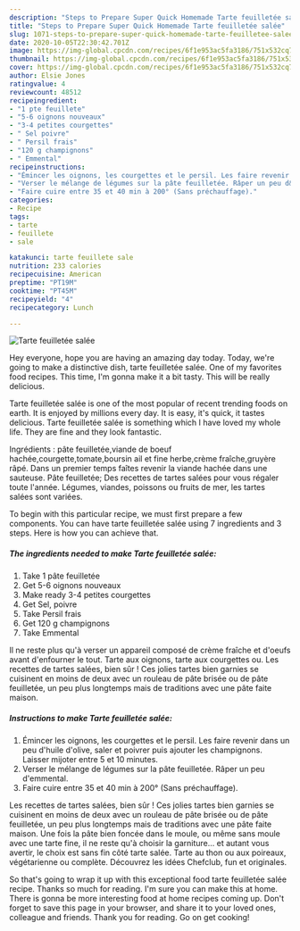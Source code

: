 ```yaml
---
description: "Steps to Prepare Super Quick Homemade Tarte feuilletée salée"
title: "Steps to Prepare Super Quick Homemade Tarte feuilletée salée"
slug: 1071-steps-to-prepare-super-quick-homemade-tarte-feuilletee-salee
date: 2020-10-05T22:30:42.701Z
image: https://img-global.cpcdn.com/recipes/6f1e953ac5fa3186/751x532cq70/tarte-feuilletee-salee-photo-principale-de-la-recette.jpg
thumbnail: https://img-global.cpcdn.com/recipes/6f1e953ac5fa3186/751x532cq70/tarte-feuilletee-salee-photo-principale-de-la-recette.jpg
cover: https://img-global.cpcdn.com/recipes/6f1e953ac5fa3186/751x532cq70/tarte-feuilletee-salee-photo-principale-de-la-recette.jpg
author: Elsie Jones
ratingvalue: 4
reviewcount: 48512
recipeingredient:
- "1 pte feuillete"
- "5-6 oignons nouveaux"
- "3-4 petites courgettes"
- " Sel poivre"
- " Persil frais"
- "120 g champignons"
- " Emmental"
recipeinstructions:
- "Émincer les oignons, les courgettes et le persil. Les faire revenir dans un peu d&#39;huile d&#39;olive, saler et poivrer puis ajouter les champignons. Laisser mijoter entre 5 et 10 minutes."
- "Verser le mélange de légumes sur la pâte feuilletée. Râper un peu d&#39;emmental."
- "Faire cuire entre 35 et 40 min à 200° (Sans préchauffage)."
categories:
- Recipe
tags:
- tarte
- feuillete
- sale

katakunci: tarte feuillete sale 
nutrition: 233 calories
recipecuisine: American
preptime: "PT19M"
cooktime: "PT45M"
recipeyield: "4"
recipecategory: Lunch

---
```



![Tarte feuilletée salée](https://img-global.cpcdn.com/recipes/6f1e953ac5fa3186/751x532cq70/tarte-feuilletee-salee-photo-principale-de-la-recette.jpg)

Hey everyone, hope you are having an amazing day today. Today, we're going to make a distinctive dish, tarte feuilletée salée. One of my favorites food recipes. This time, I'm gonna make it a bit tasty. This will be really delicious.

Tarte feuilletée salée is one of the most popular of recent trending foods on earth. It is enjoyed by millions every day. It is easy, it's quick, it tastes delicious. Tarte feuilletée salée is something which I have loved my whole life. They are fine and they look fantastic.

Ingrédients : pâte feuilletée,viande de boeuf hachée,courgette,tomate,boursin ail et fine herbe,crème fraîche,gruyère râpé. Dans un premier temps faîtes revenir la viande hachée dans une sauteuse. Pâte feuilletée; Des recettes de tartes salées pour vous régaler toute l&#39;année. Légumes, viandes, poissons ou fruits de mer, les tartes salées sont variées.


To begin with this particular recipe, we must first prepare a few components. You can have tarte feuilletée salée using 7 ingredients and 3 steps. Here is how you can achieve that.

<!--inarticleads1-->

##### The ingredients needed to make Tarte feuilletée salée:

1. Take 1 pâte feuilletée
1. Get 5-6 oignons nouveaux
1. Make ready 3-4 petites courgettes
1. Get  Sel, poivre
1. Take  Persil frais
1. Get 120 g champignons
1. Take  Emmental


Il ne reste plus qu&#39;à verser un appareil composé de crème fraîche et d&#39;oeufs avant d&#39;enfourner le tout. Tarte aux oignons, tarte aux courgettes ou. Les recettes de tartes salées, bien sûr ! Ces jolies tartes bien garnies se cuisinent en moins de deux avec un rouleau de pâte brisée ou de pâte feuilletée, un peu plus longtemps mais de traditions avec une pâte faite maison. 

<!--inarticleads2-->

##### Instructions to make Tarte feuilletée salée:

1. Émincer les oignons, les courgettes et le persil. Les faire revenir dans un peu d&#39;huile d&#39;olive, saler et poivrer puis ajouter les champignons. Laisser mijoter entre 5 et 10 minutes.
1. Verser le mélange de légumes sur la pâte feuilletée. Râper un peu d&#39;emmental.
1. Faire cuire entre 35 et 40 min à 200° (Sans préchauffage).


Les recettes de tartes salées, bien sûr ! Ces jolies tartes bien garnies se cuisinent en moins de deux avec un rouleau de pâte brisée ou de pâte feuilletée, un peu plus longtemps mais de traditions avec une pâte faite maison. Une fois la pâte bien foncée dans le moule, ou même sans moule avec une tarte fine, il ne reste qu&#39;à choisir la garniture… et autant vous avertir, le choix est sans fin côté tarte salée. Tarte au thon ou aux poireaux, végétarienne ou complète. Découvrez les idées Chefclub, fun et originales. 

So that's going to wrap it up with this exceptional food tarte feuilletée salée recipe. Thanks so much for reading. I'm sure you can make this at home. There is gonna be more interesting food at home recipes coming up. Don't forget to save this page in your browser, and share it to your loved ones, colleague and friends. Thank you for reading. Go on get cooking!
